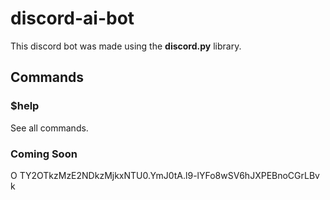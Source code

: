 # discord-ai-bot

This discord bot was made using the **discord.py** library.

## Commands

### $help

See all commands.

### Coming Soon

O TY2OTkzMzE2NDkzMjkxNTU0.YmJ0tA.l9-lYFo8wSV6hJXPEBnoCGrLBv k